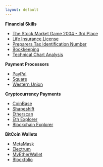 ```yaml
---
layout: default
---
```


<b>Financial Skills</b>
- [The Stock Market Game 2004 - 3rd Place](https://www.stockmarketgame.org/)
- [Life Insurance License](https://txapps.texas.gov/NASApp/tdi/TdiARManager/)
- [Preparers Tax Identification Number](https://www.irs.gov/forms-pubs/about-publication-17)
- [Bookkeeping](https://en.wikipedia.org/wiki/Bookkeeping/)
- [Technical Chart Analysis](https://en.wikipedia.org/wiki/Technical_analysis)<br>

<b>Payment Processors</b>
- [PayPal](https://www.paypal.com/us/webapps/mpp/home)
- [Square](https://squareup.com/us/en)
- [Western Union](https://www.westernunion.com/us/en/home.html)<br>

<b>Cryptocurrency Payments</b>
- [CoinBase](http://www.coinbase.com)
- [Shapeshift](https://shapeshift.io/#/coins)
- [Etherscan](https://etherscan.io/login)
- [Eth Explorer](https://ethplorer.io/)
- [Blockchain Explorer](https://www.blockchain.com/explorer)<br>

<b>BitCoin Wallets</b>
- [MetaMask](https://metamask.io/)
- [Electrum](https://www./)
- [MyEtherWallet](https://www.myetherwallet.com/)
- [Blockfolio](https://blockfolio.com/)
